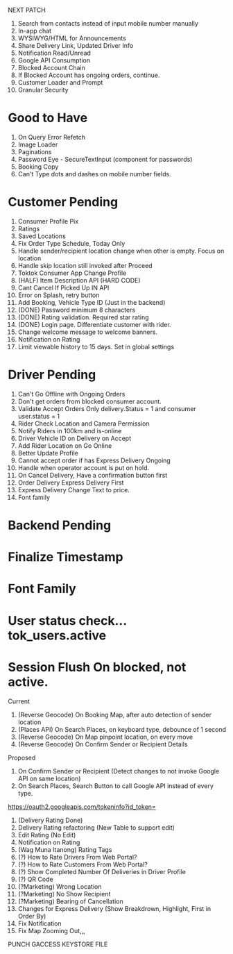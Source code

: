 NEXT PATCH

1.  Search from contacts instead of input mobile number manually
2.  In-app chat
3.  WYSIWYG/HTML for Announcements
4.  Share Delivery Link, Updated Driver Info
5.  Notification Read/Unread
6.  Google API Consumption
7.  Blocked Account Chain
8.  If Blocked Account has ongoing orders, continue.
9.  Customer Loader and Prompt
10. Granular Security

# Good to Have

1. On Query Error Refetch
2. Image Loader
3. Paginations
4. Password Eye - SecureTextInput (component for passwords)
5. Booking Copy
6. Can't Type dots and dashes on mobile number fields.

# Customer Pending

1. Consumer Profile Pix
2. Ratings
3. Saved Locations
4. Fix Order Type Schedule, Today Only
5. Handle sender/recipient location change when other is empty. Focus on location
6. Handle skip location still invoked after Proceed
7. Toktok Consumer App Change Profile
8. (HALF) Item Description API (HARD CODE)
9. Cant Cancel If Picked Up IN API
10. Error on Splash, retry button
11. Add Booking, Vehicle Type ID (Just in the backend)
12. (DONE) Password minimum 8 characters
13. (DONE) Rating validation. Required star rating
14. (DONE) Login page. Differentiate customer with rider.
15. Change welcome message to welcome banners.
16. Notification on Rating
17. Limit viewable history to 15 days. Set in global settings

# Driver Pending

1. Can't Go Offline with Ongoing Orders
2. Don't get orders from blocked consumer account.
3. Validate Accept Orders Only delivery.Status = 1 and consumer user.status = 1
4. Rider Check Location and Camera Permission
5. Notify Riders in 100km and is-online
6. Driver Vehicle ID on Delivery on Accept
7. Add Rider Location on Go Online
8. Better Update Profile
9. Cannot accept order if has Express Delivery Ongoing
10. Handle when operator account is put on hold.
11. On Cancel Delivery, Have a confirmation button first
12. Order Delivery Express Delivery First
13. Express Delivery Change Text to price.
14. Font family

# Backend Pending

# Finalize Timestamp

# Font Family

# User status check... tok_users.active

# Session Flush On blocked, not active.

Current

1. (Reverse Geocode) On Booking Map, after auto detection of sender location
2. (Places API) On Search Places, on keyboard type, debounce of 1 second
3. (Reverse Geocode) On Map pinpoint location, on every move
4. (Reverse Geocode) On Confirm Sender or Recipient Details

Proposed

1. On Confirm Sender or Recipient (Detect changes to not invoke Google API on same location)
2. On Search Places, Search Button to call Google API instead of every type.

https://oauth2.googleapis.com/tokeninfo?id_token=

1. (Delivery Rating Done)
2. Delivery Rating refactoring (New Table to support edit)
3. Edit Rating (No Edit)
4. Notification on Rating
5. (Wag Muna Itanong) Rating Tags
6. (?) How to Rate Drivers From Web Portal?
7. (?) How to Rate Customers From Web Portal?
8. (?) Show Completed Number Of Deliveries in Driver Profile
9. (?) QR Code
10. (?Marketing) Wrong Location
11. (?Marketing) No Show Recipient
12. (?Marketing) Bearing of Cancellation
13. Changes for Express Delivery (Show Breakdrown, Highlight, First in Order By)
14. Fix Notification
15. Fix Map Zooming Out,,,

PUNCH GACCESS KEYSTORE FILE
